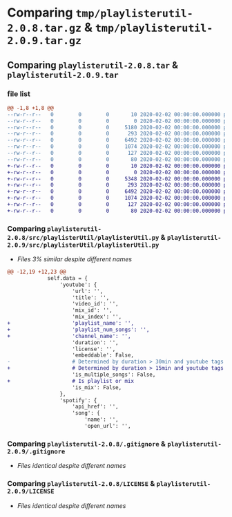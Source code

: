 # Comparing `tmp/playlisterutil-2.0.8.tar.gz` & `tmp/playlisterutil-2.0.9.tar.gz`

## Comparing `playlisterutil-2.0.8.tar` & `playlisterutil-2.0.9.tar`

### file list

```diff
@@ -1,8 +1,8 @@
--rw-r--r--   0        0        0       10 2020-02-02 00:00:00.000000 playlisterutil-2.0.8/README.md
--rw-r--r--   0        0        0        0 2020-02-02 00:00:00.000000 playlisterutil-2.0.8/src/playlisterUtil/__init__.py
--rw-r--r--   0        0        0     5180 2020-02-02 00:00:00.000000 playlisterutil-2.0.8/src/playlisterUtil/playlisterUtil.py
--rw-r--r--   0        0        0      293 2020-02-02 00:00:00.000000 playlisterutil-2.0.8/src/playlisterUtil/setup.py
--rw-r--r--   0        0        0     6492 2020-02-02 00:00:00.000000 playlisterutil-2.0.8/.gitignore
--rw-r--r--   0        0        0     1074 2020-02-02 00:00:00.000000 playlisterutil-2.0.8/LICENSE
--rw-r--r--   0        0        0      127 2020-02-02 00:00:00.000000 playlisterutil-2.0.8/pyproject.toml
--rw-r--r--   0        0        0       80 2020-02-02 00:00:00.000000 playlisterutil-2.0.8/PKG-INFO
+-rw-r--r--   0        0        0       10 2020-02-02 00:00:00.000000 playlisterutil-2.0.9/README.md
+-rw-r--r--   0        0        0        0 2020-02-02 00:00:00.000000 playlisterutil-2.0.9/src/playlisterUtil/__init__.py
+-rw-r--r--   0        0        0     5348 2020-02-02 00:00:00.000000 playlisterutil-2.0.9/src/playlisterUtil/playlisterUtil.py
+-rw-r--r--   0        0        0      293 2020-02-02 00:00:00.000000 playlisterutil-2.0.9/src/playlisterUtil/setup.py
+-rw-r--r--   0        0        0     6492 2020-02-02 00:00:00.000000 playlisterutil-2.0.9/.gitignore
+-rw-r--r--   0        0        0     1074 2020-02-02 00:00:00.000000 playlisterutil-2.0.9/LICENSE
+-rw-r--r--   0        0        0      127 2020-02-02 00:00:00.000000 playlisterutil-2.0.9/pyproject.toml
+-rw-r--r--   0        0        0       80 2020-02-02 00:00:00.000000 playlisterutil-2.0.9/PKG-INFO
```

### Comparing `playlisterutil-2.0.8/src/playlisterUtil/playlisterUtil.py` & `playlisterutil-2.0.9/src/playlisterUtil/playlisterUtil.py`

 * *Files 3% similar despite different names*

```diff
@@ -12,19 +12,23 @@
             self.data = {
                 'youtube': {
                     'url': '',
                     'title': '',
                     'video_id': '',
                     'mix_id': '',
                     'mix_index': '',
+                    'playlist_name': '',
+                    'playlist_num_songs': '',
+                    'channel_name': '',
                     'duration': '',
                     'license': '',
                     'embeddable': False,
-                    # Determined by duration > 30min and youtube tags
+                    # Determined by duration > 15min and youtube tags
                     'is_multiple_songs': False, 
+                    # Is playlist or mix
                     'is_mix': False,
                 },
                 'spotify': {
                     'api_href': '',
                     'song': {
                         'name': '',
                         'open_url': '',
```

### Comparing `playlisterutil-2.0.8/.gitignore` & `playlisterutil-2.0.9/.gitignore`

 * *Files identical despite different names*

### Comparing `playlisterutil-2.0.8/LICENSE` & `playlisterutil-2.0.9/LICENSE`

 * *Files identical despite different names*

